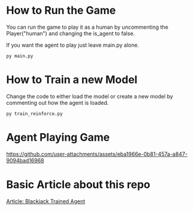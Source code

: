 # How to Run the Game
You can run the game to play it as a human by uncommenting the Player("human") and changing the is_agent to false.

If you want the agent to play just leave main.py alone. 

```
py main.py
```
# How to Train a new Model
Change the code to either load the model or create a new model by commenting out how the agent is loaded.
```
py train_reinforce.py
```

# Agent Playing Game


https://github.com/user-attachments/assets/eba1966e-0b81-457a-a847-9094bad16968




# Basic Article about this repo

[Article: Blackjack Trained Agent](https://www.drewgoldsberry.com/posts/blackjack-trained-agent)

